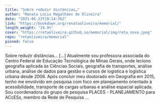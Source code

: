 ```yaml
---
title: "Sobre reduzir distâncias…"
author: "Renata Lúcia Magalhães de Oliveira"
date: "2021-05-23T19:14:36Z"
link: "https://bookdown.org/renataoliveira/memorial/"
length_weight: "19.9%"
cover: "https://retaoliveira.github.io/memorial/img/reta_nova.jpeg"
repo: "retaoliveira/memorial"
pinned: false
---
```


Sobre reduzir distâncias… [...] Atualmente sou professora associada do Centro Federal de Educação Tecnológica de Minas Gerais, onde leciono geografia aplicada às Ciências Sociais, geografia de transportes, análise urbana, análise de dados para gestão e cursos de logística e logística urbana desde 2006. Após concluir meu doutorado em Geografia em 2015, tenho me envolvido em pesquisa com foco em planejamento orientado à acessibilidade, transporte de cargas urbanas e análise espacial aplicada. Sou coordenadora do grupo de pesquisa PLACES - PLANEJAMENTO para ACcESs, membro da Rede de Pesquisa ...
